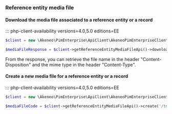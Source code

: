 ### Reference entity media file

#### Download the media file associated to a reference entity or a record
::: php-client-availability versions=4.0,5.0 editions=EE

```php
$client = new \Akeneo\PimEnterprise\ApiClient\AkeneoPimEnterpriseClientBuilder('http://akeneo.com/')->buildAuthenticatedByPassword('client_id', 'secret', 'admin', 'admin');

$mediaFileResponse = $client->getReferenceEntityMediaFileApi()->download('images/kartell.png');
```

From the response, you can retrieve the file name in the header "Content-Disposition" and the mime type in the header "Content-Type".

#### Create a new media file for a reference entity or a record
::: php-client-availability versions=4.0,5.0 editions=EE

```php
$client = new \Akeneo\PimEnterprise\ApiClient\AkeneoPimEnterpriseClientBuilder('http://akeneo.com/')->buildAuthenticatedByPassword('client_id', 'secret', 'admin', 'admin');

$mediaFileCode = $client->getReferenceEntityMediaFileApi()->create('/tmp/kartell.png');
```
